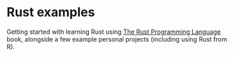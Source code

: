 # Rust examples

Getting started with learning Rust using [The Rust Programming Language](https://doc.rust-lang.org/book/) book, alongside a few example personal projects (including using Rust from R).
